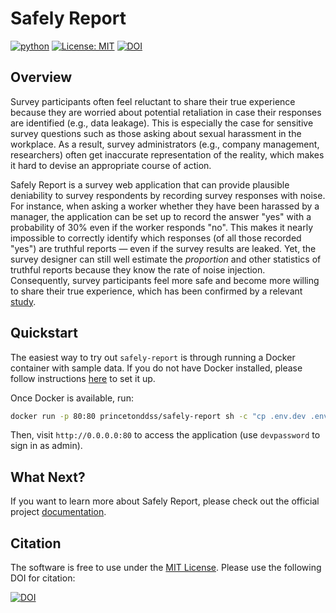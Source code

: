# Safely Report

[![python](https://img.shields.io/badge/Python-3.9-3776AB.svg?style=flat&logo=python&logoColor=white)](https://www.python.org)
[![License: MIT](https://img.shields.io/badge/License-MIT-yellow.svg)](https://opensource.org/licenses/MIT)
[![DOI](https://zenodo.org/badge/695210361.svg)](https://zenodo.org/doi/10.5281/zenodo.13308418)

## Overview

Survey participants often feel reluctant to share their true experience because they are worried about
potential retaliation in case their responses are identified (e.g., data leakage). This is especially
the case for sensitive survey questions such as those asking about sexual harassment in the workplace.
As a result, survey administrators (e.g., company management, researchers) often get inaccurate
representation of the reality, which makes it hard to devise an appropriate course of action.

Safely Report is a survey web application that can provide plausible deniability to survey respondents
by recording survey responses with noise. For instance, when asking a worker whether they have been harassed
by a manager, the application can be set up to record the answer "yes" with a probability of 30% even if
the worker responds "no". This makes it nearly impossible to correctly identify which responses (of all those
recorded "yes") are truthful reports &mdash; even if the survey results are leaked. Yet, the survey designer
can still well estimate the *proportion* and other statistics of truthful reports because they know the rate
of noise injection. Consequently, survey participants feel more safe and become more willing to share their
true experience, which has been confirmed by a relevant [study](https://www.nber.org/papers/w31011).

## Quickstart

The easiest way to try out `safely-report` is through running a Docker container with sample data.
If you do not have Docker installed, please follow instructions
[here](https://docs.docker.com/get-docker/) to set it up.

Once Docker is available, run:

```bash
docker run -p 80:80 princetonddss/safely-report sh -c "cp .env.dev .env && sh docker-entrypoint.sh"
```

Then, visit `http://0.0.0.0:80` to access the application (use `devpassword` to sign in as admin).

## What Next?

If you want to learn more about Safely Report, please check out the official project
[documentation](https://princeton-ddss.github.io/safely-report/).

## Citation

The software is free to use under the [MIT License](https://opensource.org/licenses/MIT).
Please use the following DOI for citation:

[![DOI](https://zenodo.org/badge/695210361.svg)](https://zenodo.org/doi/10.5281/zenodo.13308418)

